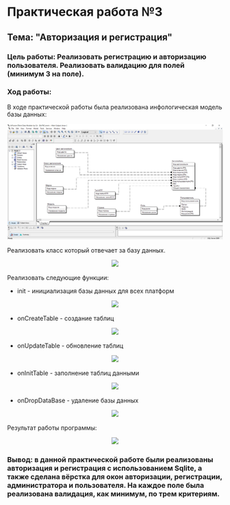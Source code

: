 # Практическая работа №3
## Тема: "Авторизация и регистрация"

### Цель работы: Реализовать регистрацию и авторизацию пользователя. Реализовать валидацию для полей (минимум 3 на поле).
### Ход работы:
В ходе практической работы была реализована инфологическая модель базы данных:
<p align="center">
  <img src="/images/erwin.PNG"/>
</p>
Реализовать класс который отвечает за базу данных.
<p align="center">
  <img src="/images/.PNG"/>
</p>

Реализовать следующие функции:
- init - инициализация базы данных для всех платформ
<p align="center">
  <img src="/images/.PNG"/>
</p>

- onCreateTable - создание таблиц
<p align="center">
  <img src="/images/.PNG"/>
</p>

- onUpdateTable - обновление таблиц
<p align="center">
  <img src="/images/.PNG"/>
</p>

- onInitTable - заполнение таблиц данными
<p align="center">
  <img src="/images/.PNG"/>
</p>

- onDropDataBase - удаление базы данных
<p align="center">
  <img src="/images/.PNG"/>
</p>

Результат работы программы:
<p align="center">
  <img src="/images/.PNG"/>
</p>

### Вывод: в данной практической работе были реализованы авторизация и регистрация с использованием Sqlite, а также сделана вёрстка для окон авторизации, регистрации, администратора и пользователя. На каждое поле была реализована валидация, как минимум, по трем критериям.
